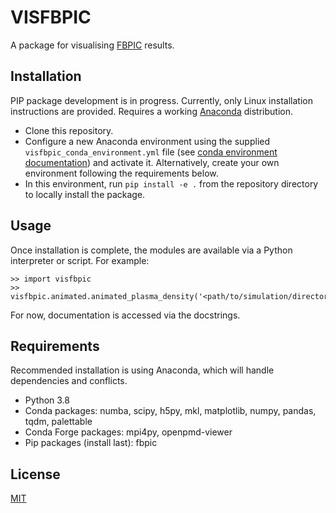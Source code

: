 # VISFBPIC

A package for visualising [FBPIC](https://github.com/fbpic/fbpic) results.

## Installation

PIP package development is in progress. Currently, only Linux installation instructions are provided. Requires a working [Anaconda](https://www.anaconda.com/) distribution.

- Clone this repository.
- Configure a new Anaconda environment using the supplied `visfbpic_conda_environment.yml` file (see [conda environment documentation](https://conda.io/projects/conda/en/latest/user-guide/tasks/manage-environments.html#creating-an-environment-from-an-environment-yml-file)) and activate it. Alternatively, create your own environment following the requirements below.
- In this environment, run `pip install -e .` from the repository directory to locally install the package.

## Usage

Once installation is complete, the modules are available via a Python interpreter or script. For example:

```
>> import visfbpic
>> visfbpic.animated.animated_plasma_density('<path/to/simulation/directory/>')
```

 For now, documentation is accessed via the docstrings.

## Requirements

Recommended installation is using Anaconda, which will handle dependencies and conflicts.

- Python 3.8
- Conda packages: numba, scipy, h5py, mkl, matplotlib, numpy, pandas, tqdm, palettable
- Conda Forge packages: mpi4py, openpmd-viewer
- Pip packages (install last): fbpic

## License

[MIT](https://choosealicense.com/licenses/mit/)